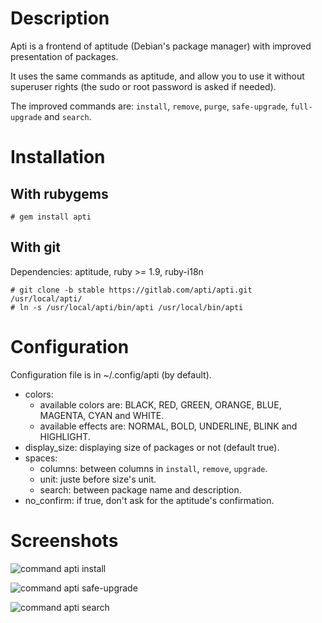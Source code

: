 Description
===========

Apti is a frontend of aptitude (Debian's package manager) with improved presentation of packages.

It uses the same commands as aptitude, and allow you to use it without superuser rights (the sudo or root password is asked if needed).

The improved commands are: `install`, `remove`, `purge`, `safe-upgrade`, `full-upgrade` and `search`.

Installation
============

With rubygems
-------------

    # gem install apti

With git
--------

Dependencies: aptitude, ruby >= 1.9, ruby-i18n

    # git clone -b stable https://gitlab.com/apti/apti.git /usr/local/apti/
    # ln -s /usr/local/apti/bin/apti /usr/local/bin/apti

Configuration
=============

Configuration file is in ~/.config/apti (by default).

* colors:
    * available colors are: BLACK, RED, GREEN, ORANGE, BLUE, MAGENTA, CYAN and WHITE.
    * available effects are: NORMAL, BOLD, UNDERLINE, BLINK and HIGHLIGHT.
* display_size: displaying size of packages or not (default true).
* spaces:
    * columns: between columns in `install`, `remove`, `upgrade`.
    * unit: juste before size's unit.
    * search: between package name and description.
* no_confirm: if true, don't ask for the aptitude's confirmation.

Screenshots
===========

![command apti install](http://gnux.legtux.org/src/images/scripts/apti_install.png "command apti install")

![command apti safe-upgrade](http://gnux.legtux.org/src/images/scripts/apti_safe_upgrade.png "command apti safe-upgrade")

![command apti search](http://gnux.legtux.org/src/images/scripts/apti_search.png "command apti search")
